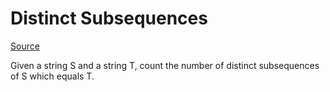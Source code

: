 # Distinct Subsequences

[Source](https://leetcode.com/problems/distinct-subsequences/description/)

Given a string S and a string T, count the number of distinct subsequences of S which equals T.
